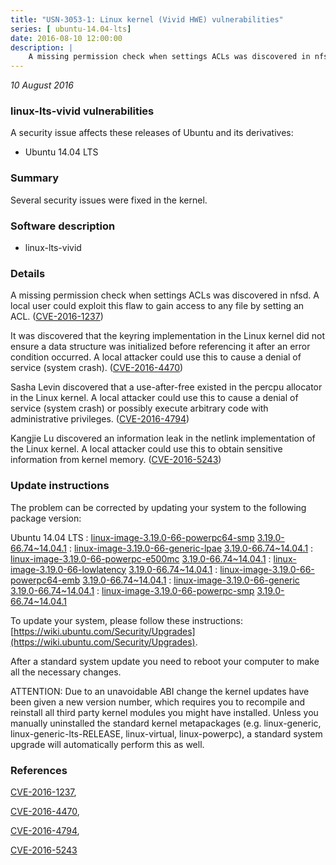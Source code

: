```yaml
---
title: "USN-3053-1: Linux kernel (Vivid HWE) vulnerabilities"
series: [ ubuntu-14.04-lts]
date: 2016-08-10 12:00:00
description: |
    A missing permission check when settings ACLs was discovered in nfsd. A local user could exploit this flaw to gain access to any file by setting an ACL. ([CVE-2016-1237](http://people.ubuntu.com/~ubuntu-security/cve/CVE-2016-1237))
--- 
```

 
 

*10 August 2016*

### linux-lts-vivid vulnerabilities

A security issue affects these releases of Ubuntu and its derivatives:

* Ubuntu 14.04 LTS

### Summary

Several security issues were fixed in the kernel. 

### Software description

* linux-lts-vivid 

### Details

A missing permission check when settings ACLs was discovered in nfsd. A local user could exploit this flaw to gain access to any file by setting an ACL. ([CVE-2016-1237](http://people.ubuntu.com/~ubuntu-security/cve/CVE-2016-1237))

It was discovered that the keyring implementation in the Linux kernel did not ensure a data structure was initialized before referencing it after an error condition occurred. A local attacker could use this to cause a denial of service (system crash). ([CVE-2016-4470](http://people.ubuntu.com/~ubuntu-security/cve/CVE-2016-4470))

Sasha Levin discovered that a use-after-free existed in the percpu allocator in the Linux kernel. A local attacker could use this to cause a denial of service (system crash) or possibly execute arbitrary code with administrative privileges. ([CVE-2016-4794](http://people.ubuntu.com/~ubuntu-security/cve/CVE-2016-4794))

Kangjie Lu discovered an information leak in the netlink implementation of the Linux kernel. A local attacker could use this to obtain sensitive information from kernel memory. ([CVE-2016-5243](http://people.ubuntu.com/~ubuntu-security/cve/CVE-2016-5243)) 

### Update instructions

The problem can be corrected by updating your system to the following package version:

Ubuntu 14.04 LTS
 : [linux-image-3.19.0-66-powerpc64-smp](https://launchpad.net/ubuntu/+source/linux-lts-vivid) <span> [3.19.0-66.74~14.04.1](https://launchpad.net/ubuntu/+source/linux-lts-vivid/3.19.0-66.74~14.04.1) </span> 
 : [linux-image-3.19.0-66-generic-lpae](https://launchpad.net/ubuntu/+source/linux-lts-vivid) <span> [3.19.0-66.74~14.04.1](https://launchpad.net/ubuntu/+source/linux-lts-vivid/3.19.0-66.74~14.04.1) </span> 
 : [linux-image-3.19.0-66-powerpc-e500mc](https://launchpad.net/ubuntu/+source/linux-lts-vivid) <span> [3.19.0-66.74~14.04.1](https://launchpad.net/ubuntu/+source/linux-lts-vivid/3.19.0-66.74~14.04.1) </span> 
 : [linux-image-3.19.0-66-lowlatency](https://launchpad.net/ubuntu/+source/linux-lts-vivid) <span> [3.19.0-66.74~14.04.1](https://launchpad.net/ubuntu/+source/linux-lts-vivid/3.19.0-66.74~14.04.1) </span> 
 : [linux-image-3.19.0-66-powerpc64-emb](https://launchpad.net/ubuntu/+source/linux-lts-vivid) <span> [3.19.0-66.74~14.04.1](https://launchpad.net/ubuntu/+source/linux-lts-vivid/3.19.0-66.74~14.04.1) </span> 
 : [linux-image-3.19.0-66-generic](https://launchpad.net/ubuntu/+source/linux-lts-vivid) <span> [3.19.0-66.74~14.04.1](https://launchpad.net/ubuntu/+source/linux-lts-vivid/3.19.0-66.74~14.04.1) </span> 
 : [linux-image-3.19.0-66-powerpc-smp](https://launchpad.net/ubuntu/+source/linux-lts-vivid) <span> [3.19.0-66.74~14.04.1](https://launchpad.net/ubuntu/+source/linux-lts-vivid/3.19.0-66.74~14.04.1) </span> 

To update your system, please follow these instructions: [https://wiki.ubuntu.com/Security/Upgrades](https://wiki.ubuntu.com/Security/Upgrades).

After a standard system update you need to reboot your computer to make all the necessary changes.

ATTENTION: Due to an unavoidable ABI change the kernel updates have been given a new version number, which requires you to recompile and reinstall all third party kernel modules you might have installed. Unless you manually uninstalled the standard kernel metapackages (e.g. linux-generic, linux-generic-lts-RELEASE, linux-virtual, linux-powerpc), a standard system upgrade will automatically perform this as well. 

### References

 
 [CVE-2016-1237](http://people.ubuntu.com/~ubuntu-security/cve/CVE-2016-1237), 

 [CVE-2016-4470](http://people.ubuntu.com/~ubuntu-security/cve/CVE-2016-4470), 

 [CVE-2016-4794](http://people.ubuntu.com/~ubuntu-security/cve/CVE-2016-4794), 

 [CVE-2016-5243](http://people.ubuntu.com/~ubuntu-security/cve/CVE-2016-5243)
 

